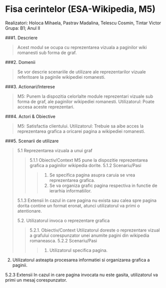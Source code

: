 Fisa cerintelor (ESA-Wikipedia, M5)
==================
Realizatori: Holoca Mihaela, Pastrav Madalina, Telescu Cosmin, Tintar Victor
Grupa: B1;  Anul II

###1.	Descriere
>Acest modul se ocupa cu reprezentarea vizuala a paginilor wiki romanesti sub forma de graf.
	
###2.	Domenii
>Se vor descrie scenariile de utilizare ale reprezentarilor vizuale referitoare la paginile wikipediei romanesti.

###3.	Actionari/Interese
>M5:	Punem la dispozitia celorlalte module reprezentari vizuale sub forma de graf, ale paginilor wikipediei romanesti.
Utilizatorul:	Poate accesa aceste reprezentari.

###4. Actori & Obiective
>M5: Satisfactia clientului.
Utilizatorul: Trebuie sa aibe acces la reprezentarea grafica a oricarei pagina a wikipediei romanesti.

###5. Scenarii de utilizare
>5.1 Reprezentarea vizuala a unui graf
>>5.1.1 Obiectiv/Context 
M5 pune la dispozitie reprezentarea grafica a paginilor wikipedia dorite.
5.1.2 Scenariu/Pasi
>>>1. Se specifica pagina asupra caruia se vrea reprezentarea grafica.
>>>2. Se va organiza grafic pagina respectiva in functie de ierarhia informatiilor.
>>
>5.1.3 Extensii
In cazul in care pagina nu exista sau calea spre pagina dorita contine un format eronat, atunci utilizatorul va primi o atentionare.
>
>5.2. Utilizatorul invoca o reprezentare grafica
>>5.2.1. Obiectiv/Context 
Utilizatorul doreste o reprezentare vizual a grafului corespunzator unei anumite pagini din wikipedia romaneasca.
5.2.2 Scenariu/Pasi
>>>1. Utilizatorul specifica pagina.
2. Utilizatorul asteapta procesarea informatiei si organizarea grafica a paginii.
>>
5.2.3 Extensii 
In cazul in care pagina invocata nu este gasita, utilizatorul va primi un mesaj corespunzator.